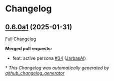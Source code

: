 # Changelog

## [0.6.0a1](https://github.com/OpenVoiceOS/ovos-persona/tree/0.6.0a1) (2025-01-31)

[Full Changelog](https://github.com/OpenVoiceOS/ovos-persona/compare/0.5.0...0.6.0a1)

**Merged pull requests:**

- feat: active persona [\#34](https://github.com/OpenVoiceOS/ovos-persona/pull/34) ([JarbasAl](https://github.com/JarbasAl))



\* *This Changelog was automatically generated by [github_changelog_generator](https://github.com/github-changelog-generator/github-changelog-generator)*
